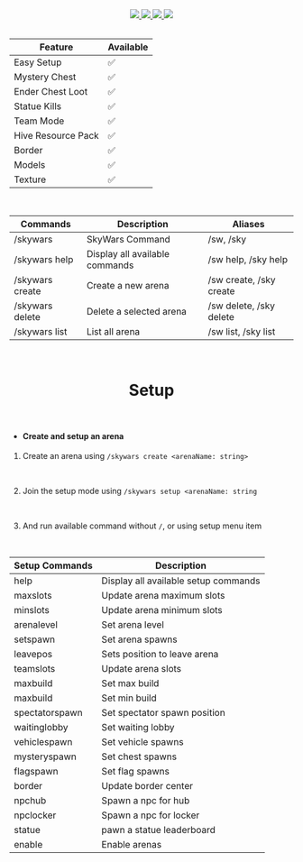 <div align="center">
<a href="https://www.youtube.com/watch?v=FZeBaDaRHOQ">
    <img src=https://i.imgur.com/6PrTPrD.png">
    </a>
<a href="#">
    <img src="https://img.shields.io/badge/chat-on%20whatsapp-95eb34.svg">
    </a>
<a href="https://github.com/NamkiFx/SkyWars-HIVE/blob/main/LICENSE">
    <img src="https://img.shields.io/badge/license-Apache%20License%202.0-yellowgreen.svg">
    </a>
<a href="https://github.com/NamkiFx/SkyWars-HIVE">
    <img src="https://img.shields.io/badge/github-%20SkyWars%20Hive-349feb.svg">
    </a>
</div>
<br>

| Feature | Available |
| --- | --- |
| Easy Setup |  ✅|
| Mystery Chest |✅|
| Ender Chest Loot |✅|
| Statue Kills |✅|
| Team Mode |✅|
| Hive Resource Pack |✅|
| Border |✅|
| Models |✅|
| Texture |✅|
<br>

| Commands | Description | Aliases |
| --- | --- | --- |
| /skywars | SkyWars Command | /sw, /sky |
| /skywars help | Display all available commands | /sw help, /sky help |
| /skywars create | Create a new arena | /sw create, /sky create |
| /skywars delete | Delete a selected arena | /sw delete, /sky delete |
| /skywars list | List all arena | /sw list, /sky list |
<br>

<div align="center">
    <h1>Setup</h1>
</div>
<br>

- <h4>Create and setup an arena</h4>
1. Create an arena using `/skywars create <arenaName: string>`
<br>

2. Join the setup mode using `/skywars setup <arenaName: string`
<br>

3. And run available command without `/`, or using setup menu item
<br>

| Setup Commands | Description | 
| --- | --- |
| help | Display all available setup commands |
| maxslots | Update arena maximum slots |
| minslots | Update arena minimum slots |
| arenalevel | Set arena level |
| setspawn | Set arena spawns |
| leavepos | Sets position to leave arena |
| teamslots | Update arena slots |
| maxbuild | Set max build |
| maxbuild | Set min build |
| spectatorspawn | Set spectator spawn position |
| waitinglobby | Set waiting lobby |
| vehiclespawn | Set vehicle spawns |
| mysteryspawn | Set chest spawns |
| flagspawn | Set flag spawns |
| border | Update border center |
| npchub | Spawn a npc for hub |
| npclocker | Spawn a npc for locker |
| statue | pawn a statue leaderboard |
| enable | Enable arenas |
